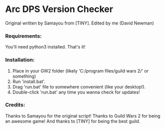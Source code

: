 # Arc DPS Version Checker

Original written by Samayou from \[TINY\]. Edited by me (David Newman)

### Requirements:

You'll need python3 installed. That's it!

### Installation:
 
 1. Place in your GW2 folder (likely 'C:/program files/guild wars 2/' or something)
 2. Run 'install.bat'.
 3. Drag 'run.bat' file to somewhere convenient (like your desktop!).
 4. Double-click 'run.bat' any time you wanna check for updates!

### Credits:

Thanks to Samayou for the original script!
Thanks to Guild Wars 2 for being an awesome game!
And thanks to \[TINY\] for being the best guild.
